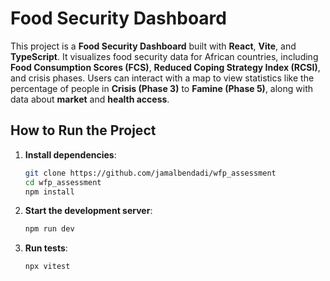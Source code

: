 # Food Security Dashboard

This project is a **Food Security Dashboard** built with **React**, **Vite**, and **TypeScript**. It visualizes food security data for African countries, including **Food Consumption Scores (FCS)**, **Reduced Coping Strategy Index (RCSI)**, and crisis phases. Users can interact with a map to view statistics like the percentage of people in **Crisis (Phase 3)** to **Famine (Phase 5)**, along with data about **market** and **health access**.

## How to Run the Project

1. **Install dependencies**:
   ```bash
   git clone https://github.com/jamalbendadi/wfp_assessment
   cd wfp_assessment
   npm install
   ```

2. **Start the development server**:
   ```bash
   npm run dev
   ```

3. **Run tests**:
   ```bash
   npx vitest
   ```
